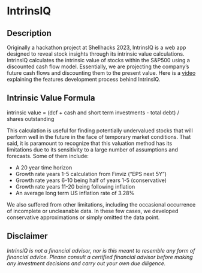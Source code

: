 # IntrinsIQ

## Description
Originally a hackathon project at Shellhacks 2023, IntrinsIQ is a web app designed to reveal stock insights through its intrinsic value calculations.
IntrinsIQ calculates the intrinsic value of stocks within the S&P500 using a discounted cash flow model. 
Essentially, we are projecting the company’s future cash flows and discounting them to the present value.
Here is a [video](https://www.youtube.com/watch?v=M4zhRTAnLeE) explaining the features development process behind IntrinsIQ.

## Intrinsic Value Formula
intrinsic value = (dcf + cash and short term investments - total debt) / shares outstanding

This calculation is useful for finding potentially undervalued stocks that will perform well in the future in the face of temporary market conditions. 
That said, it is paramount to recognize that this valuation method has its limitations due to its sensitivity to a large number of assumptions and forecasts. 
Some of them include:

- A 20 year time horizon
- Growth rate years 1-5 calculation from Finviz (“EPS next 5Y”)
- Growth rate years 6-10 being half of years 1-5 (conservative)
- Growth rate years 11-20 being following inflation
- An average long term US inflation rate of 3.28%

We also suffered from other limitations, including the occasional occurrence of incomplete or uncleanable data. 
In these few cases, we developed conservative approximations or simply omitted the data point.

## Disclaimer
_IntrinsIQ is not a financial advisor, nor is this meant to resemble any form of financial advice. 
Please consult a certified financial advisor before making any investment decisions and carry out your own due diligence._
